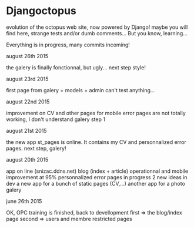 # Djangoctopus
evolution of the octopus web site, now powered by Django! maybe you will find here, strange tests and/or dumb comments... But you know, learning...

Everything is in progress, many commits incoming!

august 26th 2015

the galery is finally fonctionnal, but ugly...
next step style!

august 23rd 2015

first page from galery + models + admin
can't test anything...

august 22nd 2015

improvement on CV and other pages for mobile
error pages are not totally working, I don't understand
galery step 1

august 21st 2015

the new app st_pages is online.
It contains my CV and personnalized error pages.
next step, galery!


august 20th 2015

app on line (snizac.ddns.net)
blog (index + article) operationnal and mobile improvement at 95%
personnalized error pages in progress
2 new ideas in dev
  a new app for a bunch of static pages (CV,...)
  another app for a photo galery

june 26th 2015

OK, OPC training is finished, back to devellopment
first => the blog/index page
second => users and membre restricted pages
